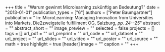 +++
title = "Warum gewinnt Microlearning zukünftig an Bedeutung?"
date = "2013-01-01"
publication_types = ["6"]
authors = ["Peter Baumgartner"]
publication = " In: MicroLearning: Managing Innovation from Universities into Markets, Die2zweigstelle fulfillment OG, Salzburg, _pp. 24--25_"
abstract = ""
abstract_short = ""
image_preview = ""
selected = false
projects = []
tags = []
url_pdf = ""
url_preprint = ""
url_code = ""
url_dataset = ""
url_project = ""
url_slides = ""
url_video = ""
url_poster = ""
url_source = ""
math = true
highlight = true
[header]
image = ""
caption = ""
+++
